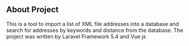 ## About Project
This is a tool to import a list of XML file addresses into a database and search for addresses by keywords and distance from the database.
The project was written by Laravel Framework 5.4  and Vue js
